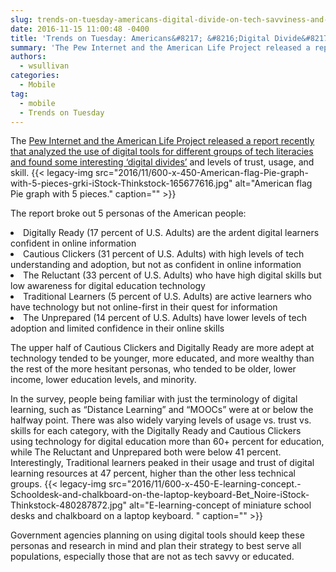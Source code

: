 ```yaml
---
slug: trends-on-tuesday-americans-digital-divide-on-tech-savviness-and-digital-learning
date: 2016-11-15 11:00:48 -0400
title: 'Trends on Tuesday: Americans&#8217; &#8216;Digital Divide&#8217; on Tech Savviness and Digital Learning'
summary: 'The Pew Internet and the American Life Project released a report recently that analyzed the use of digital tools for different groups of tech literacies and found some interesting &lsquo;digital divides&rsquo; and levels of trust, usage, and skill. The report broke out 5 personas of the American people: Digitally Ready (17 percent of U.S. Adults)'
authors:
  - wsullivan
categories:
  - Mobile
tag:
  - mobile
  - Trends on Tuesday
---
```


The [Pew Internet and the American Life Project released a report recently that analyzed the use of digital tools for different groups of tech literacies and found some interesting ‘digital divides’](http://www.pewinternet.org/2016/09/20/digital-readiness-gaps/) and levels of trust, usage, and skill. {{< legacy-img src="2016/11/600-x-450-American-flag-Pie-graph-with-5-pieces-grki-iStock-Thinkstock-165677616.jpg" alt="American flag Pie graph with 5 pieces." caption="" >}} 

The report broke out 5 personas of the American people:

<li style="font-weight: 400">
  Digitally Ready (17 percent of U.S. Adults) are the ardent digital learners confident in online information
</li>
<li style="font-weight: 400">
  Cautious Clickers (31 percent of U.S. Adults) with high levels of tech understanding and adoption, but not as confident in online information
</li>
<li style="font-weight: 400">
  The Reluctant (33 percent of U.S. Adults) who have high digital skills but low awareness for digital education technology
</li>
<li style="font-weight: 400">
  Traditional Learners (5 percent of U.S. Adults) are active learners who have technology but not online-first in their quest for information
</li>
<li style="font-weight: 400">
  The Unprepared (14 percent of U.S. Adults) have lower levels of tech adoption and limited confidence in their online skills
</li>

The upper half of Cautious Clickers and Digitally Ready are more adept at technology tended to be younger, more educated, and more wealthy than the rest of the more hesitant personas, who tended to be older, lower income, lower education levels, and minority. 

In the survey, people being familiar with just the terminology of digital learning, such as “Distance Learning” and “MOOCs” were at or below the halfway point. There was also widely varying levels of usage vs. trust vs. skills for each category, with the Digitally Ready and Cautious Clickers using technology for digital education more than 60+ percent for education, while The Reluctant and Unprepared both were below 41 percent. Interestingly, Traditional learners peaked in their usage and trust of digital learning resources at 47 percent, higher than the other less technical groups. {{< legacy-img src="2016/11/600-x-450-E-learning-concept.-Schooldesk-and-chalkboard-on-the-laptop-keyboard-Bet_Noire-iStock-Thinkstock-480287872.jpg" alt="E-learning-concept of miniature school desks and chalkboard on a laptop keyboard. " caption="" >}} 

Government agencies planning on using digital tools should keep these personas and research in mind and plan their strategy to best serve all populations, especially those that are not as tech savvy or educated.